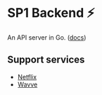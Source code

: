 # SP1 Backend ⚡️

An API server in Go. ([docs](docs/README.md))

## Support services

- [Netflix](https://www.netflix.com)
- [Wavve](https://www.wavve.com)
